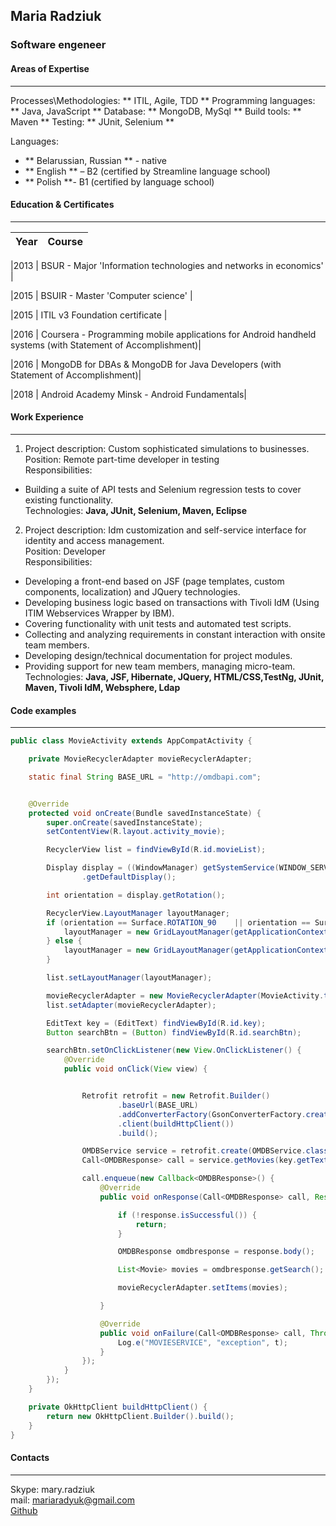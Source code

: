 
## Maria Radziuk

### Software engeneer 

#### Areas of Expertise
***

Processes\Methodologies:	** ITIL, Agile, TDD  **
Programming languages:  ** Java, JavaScript  **
Database:  ** MongoDB, MySql  **
Build tools: ** Maven  **
Testing: ** JUnit, Selenium  **

Languages:   
* ** Belarussian, Russian ** - native  
* ** English ** – B2 (certified by Streamline language school)  
* ** Polish **- B1 (certified by language school)  

#### Education & Certificates
***

|Year  | Course|
-------|-------------------------------------------------------------------

|2013 | BSUR - Major 'Information technologies and networks in economics' |

|2015 | BSUIR - Master 'Computer science' |

|2015 | ITIL v3 Foundation certificate |

|2016 | Coursera - Programming mobile applications for Android handheld systems (with Statement of Accomplishment)|

|2016 | MongoDB for DBAs & MongoDB for Java Developers (with Statement of Accomplishment)|

|2018 | Android Academy Minsk - Android Fundamentals|

#### Work Experience
***

1. Project description: Custom sophisticated simulations to businesses.  
Position:  Remote part-time developer in testing  
Responsibilities:   
* Building a suite of API tests and Selenium regression tests to cover existing functionality.  
Technologies:  **Java, JUnit, Selenium, Maven, Eclipse**  


2. Project description: Idm customization and self-service interface for identity and access management.  
Position:  Developer  
Responsibilities:   
* Developing a front-end based on JSF (page templates, custom components, localization) and JQuery technologies.  
* Developing  business logic based on transactions with Tivoli IdM (Using ITIM Webservices Wrapper by IBM).  
* Covering functionality with unit tests and automated test scripts.  
* Collecting and analyzing requirements in constant interaction with onsite team members.  
* Developing design/technical documentation for project modules.  
* Providing support for new team members, managing micro-team.  
Technologies:  **Java, JSF, Hibernate, JQuery, HTML/CSS,TestNg, JUnit, Maven, Tivoli IdM, Websphere, Ldap**  

#### Code examples
***

```java
public class MovieActivity extends AppCompatActivity {

    private MovieRecyclerAdapter movieRecyclerAdapter;

    static final String BASE_URL = "http://omdbapi.com";


    @Override
    protected void onCreate(Bundle savedInstanceState) {
        super.onCreate(savedInstanceState);
        setContentView(R.layout.activity_movie);

        RecyclerView list = findViewById(R.id.movieList);

        Display display = ((WindowManager) getSystemService(WINDOW_SERVICE))
                .getDefaultDisplay();

        int orientation = display.getRotation();

        RecyclerView.LayoutManager layoutManager;
        if (orientation == Surface.ROTATION_90    || orientation == Surface.ROTATION_270) {
            layoutManager = new GridLayoutManager(getApplicationContext(), 4);
        } else {
            layoutManager = new GridLayoutManager(getApplicationContext(), 2);
        }

        list.setLayoutManager(layoutManager);

        movieRecyclerAdapter = new MovieRecyclerAdapter(MovieActivity.this, new ArrayList<>());
        list.setAdapter(movieRecyclerAdapter);

        EditText key = (EditText) findViewById(R.id.key);
        Button searchBtn = (Button) findViewById(R.id.searchBtn);

        searchBtn.setOnClickListener(new View.OnClickListener() {
            @Override
            public void onClick(View view) {


                Retrofit retrofit = new Retrofit.Builder()
                        .baseUrl(BASE_URL)
                        .addConverterFactory(GsonConverterFactory.create())
                        .client(buildHttpClient())
                        .build();

                OMDBService service = retrofit.create(OMDBService.class);
                Call<OMDBResponse> call = service.getMovies(key.getText().toString(), "57430b23");

                call.enqueue(new Callback<OMDBResponse>() {
                    @Override
                    public void onResponse(Call<OMDBResponse> call, Response<OMDBResponse> response) {

                        if (!response.isSuccessful()) {
                            return;
                        }

                        OMDBResponse omdbresponse = response.body();

                        List<Movie> movies = omdbresponse.getSearch();

                        movieRecyclerAdapter.setItems(movies);

                    }

                    @Override
                    public void onFailure(Call<OMDBResponse> call, Throwable t) {
                        Log.e("MOVIESERVICE", "exception", t);
                    }
                });
            }
        });
    }

    private OkHttpClient buildHttpClient() {
        return new OkHttpClient.Builder().build();
    }
}
```

#### Contacts
***

Skype: mary.radziuk  
mail: mariaradyuk@gmail.com  
[Github](https://github.com/mradyuk?tab=repositories)  


